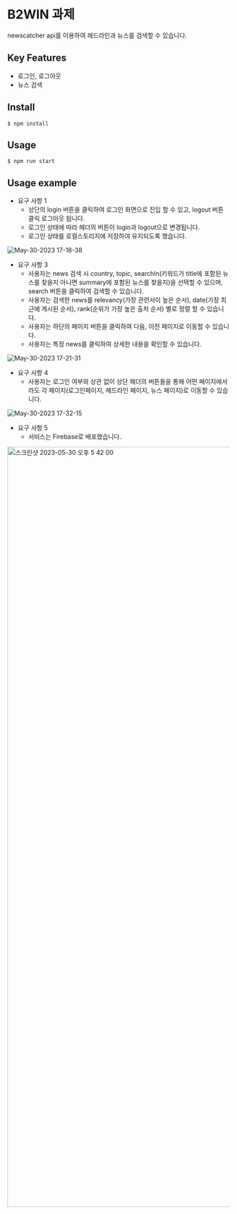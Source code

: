 # B2WIN 과제
newscatcher api를 이용하여 헤드라인과 뉴스를 검색할 수 있습니다.

## Key Features
- 로그인, 로그아웃
- 뉴스 검색

## Install
```
$ npm install
```

## Usage

```
$ npm run start
```


## Usage example
- 요구 사항 1
  - 상단의 login 버튼을 클릭하여 로그인 화면으로 진입 할 수 있고, logout 버튼 클릭 로그아웃 됩니다.
  - 로그인 상태에 따라 헤더의 버튼이 login과 logout으로 변경됩니다.
  - 로그인 상태를 로컬스토리지에 저장하여 유지되도록 했습니다.

![May-30-2023 17-18-38](https://github.com/kimdonggu42/b2win/assets/115632555/0ab81d55-b6ad-40bb-9213-7343d67acf16)

- 요구 사항 3
  - 사용자는 news 검색 시 country, topic, searchIn(키워드가 title에 포함된 뉴스를 찾을지 아니면 summary에 포함된 뉴스를 찾을지)을 선택할 수 있으며, search 버튼을 클릭하여 검색할 수 있습니다.
  - 사용자는 검색한 news를 relevancy(가장 관련서이 높은 순서), date(가장 최근에 게시된 순서), rank(순위가 가장 높은 출처 순서) 별로 정렬 할 수 있습니다.
  - 사용자는 하단의 페이지 버튼을 클릭하여 다음, 이전 페이지로 이동할 수 있습니다.
  - 사용자는 특정 news를 클릭하여 상세한 내용을 확인할 수 있습니다.

![May-30-2023 17-21-31](https://github.com/kimdonggu42/b2win/assets/115632555/28d51197-9420-4fb1-af01-42f4082cbe69)

- 요구 사항 4
  - 사용자는 로그인 여부와 상관 없이 상단 헤더의 버튼들을 통해 어떤 페이지에서라도 각 페이지(로그인페이지, 헤드라인 페이지, 뉴스 페이지)로 이동할 수 있습니다.

![May-30-2023 17-32-15](https://github.com/kimdonggu42/b2win/assets/115632555/fd8b8d3d-d098-43dd-842b-b1bdf4c16049)


- 요구 사항 5
  - 서비스는 Firebase로 배포했습니다.

<img width="1724" alt="스크린샷 2023-05-30 오후 5 42 00" src="https://github.com/kimdonggu42/b2win/assets/115632555/97e0b982-c717-44e0-b37a-1b10db729676">

